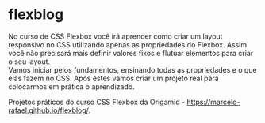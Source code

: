 # flexblog
No curso de CSS Flexbox você irá aprender como criar um layout responsivo no CSS utilizando apenas as propriedades do Flexbox. 
Assim você não precisará mais definir valores fixos e flutuar elementos para criar o seu layout.  
Vamos iniciar pelos fundamentos, ensinando todas as propriedades e o que elas fazem no CSS. 
Após estes vamos criar um projeto real para colocarmos em prática o aprendizado.

Projetos práticos do curso CSS Flexbox da Origamid - https://marcelo-rafael.github.io/flexblog/.
